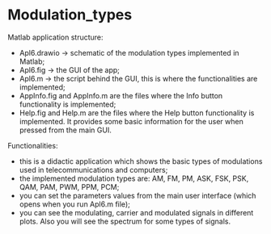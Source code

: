 # Modulation_types

Matlab application structure:
- Apl6.drawio -> schematic of the modulation types implemented in Matlab;
- Apl6.fig -> the GUI of the app;
- Apl6.m -> the script behind the GUI, this is where the functionalities are implemented;
- AppInfo.fig and AppInfo.m are the files where the Info button functionality is implemented;
- Help.fig and Help.m are the files where the Help button functionality is implemented. It provides some basic information for the user when pressed from the main GUI.

Functionalities:
- this is a didactic application which shows the basic types of modulations used in telecommunications and computers;
- the implemented modulation types are: AM, FM, PM, ASK, FSK, PSK, QAM, PAM, PWM, PPM, PCM;
- you can set the parameters values from the main user interface (which opens when you run Apl6.m file);
- you can see the modulating, carrier and modulated signals in different plots. Also you will see the spectrum for some types of signals.
